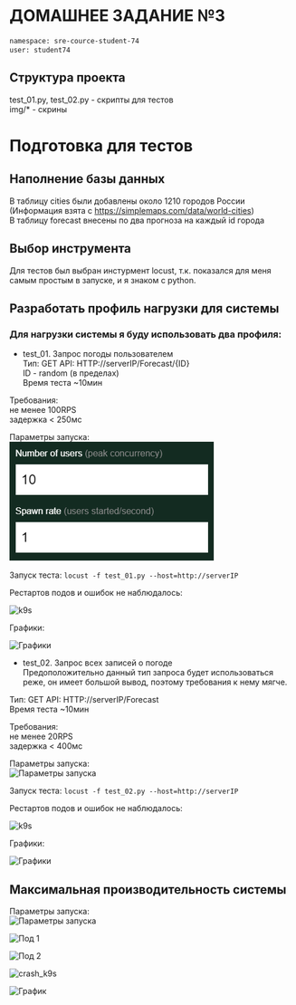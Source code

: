 # ДОМАШНЕЕ ЗАДАНИЕ №3

```
namespace: sre-cource-student-74
user: student74
```
## Структура проекта

test_01.py, test_02.py - скрипты для тестов  
img/\* - скрины

# Подготовка для тестов

## Наполнение базы данных 
В таблицу cities были добавлены около 1210 городов России (Информация взята с https://simplemaps.com/data/world-cities)  
В таблицу forecast внесены по два прогноза на каждый id города 

## Выбор инструмента
Для тестов был выбран инстурмент locust, т.к. показался для меня самым простым в запуске, и я знаком с python.  
 

## Разработать профиль нагрузки для системы

### Для нагрузки системы я буду использовать два профиля:

- test_01. Запрос погоды пользователем  
Тип: GET 
API: HTTP://serverIP/Forecast/{ID}  
ID - random (в пределах)  
Время теста ~10мин  

Требования:  
не менее 100RPS  
задержка < 250мс  

Параметры запуска:  
![Параметры запуска](img/test_01_param.png)  

Запуск теста:
``` locust -f test_01.py --host=http://serverIP  ```

Рестартов подов и ошибок не наблюдалось:  

![k9s](img/test_01_k9s.png)  

Графики:  

![Графики](img/test_01.png) 


- test_02. Запрос всех записей о погоде  
Предоположительно данный тип запроса будет использоваться реже, он имеет большой вывод, поэтому требования к нему мягче.  

Тип: GET 
API: HTTP://serverIP/Forecast  
Время теста ~10мин  

Требования:  
не менее 20RPS  
задержка < 400мс  

Параметры запуска:  
![Параметры запуска](img/test_02_param.png)  

Запуск теста:
``` locust -f test_02.py --host=http://serverIP  ```

Рестартов подов и ошибок не наблюдалось:  

![k9s](img/test_02_k9s.png) 

Графики:  

![Графики](img/test_02.png) 


## Максимальная производительность системы

Параметры запуска:  
![Параметры запуска](img/crash_param.png)  

![Под 1](img/crash_g_01.png) 


![Под 2](img/crash_g_02.png) 


![crash_k9s](img/crash_k9s.png)  


![График](img/crash.png)  